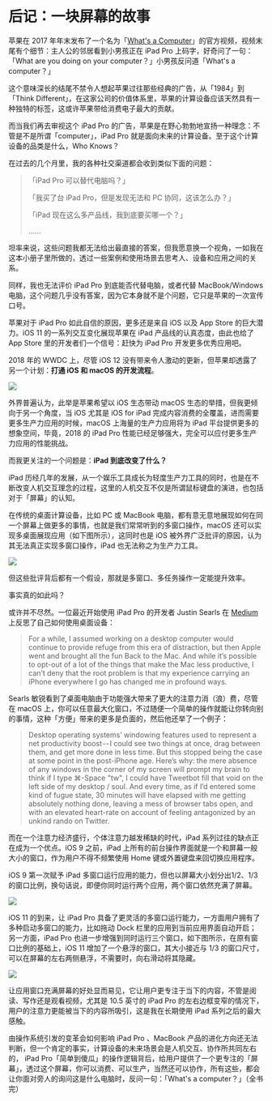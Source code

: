 # 后记：一块屏幕的故事

苹果在 2017 年年末发布了一个名为「[What's a Computer](https://youtu.be/sQB2NjhJHvY)」的官方视频，视频末尾有个细节：主人公的邻居看到小男孩正在 iPad Pro 上码字，好奇问了一句：「What are you doing on your computer？」小男孩反问道「What's a computer？」

这个意味深长的结尾不禁令人想起苹果过往那些经典的广告，从「1984」到「Think Different」，在这家公司的价值体系里，苹果的计算设备应该天然具有一种独特的标签，这或许苹果带给消费电子最大的贡献。

而当我们再去审视这个 iPad Pro 的广告，苹果是在野心勃勃地宣扬一种理念：不管是不是所谓「computer」，iPad Pro 就是面向未来的计算设备。至于这个计算设备的品类是什么，Who Knows？

在过去的几个月里，我的各种社交渠道都会收到类似下面的问题：

> 「iPad Pro 可以替代电脑吗？」
> 
> 「我买了台 iPad Pro，但是发现无法和 PC 协同，这该怎么办？」
> 
> 「iPad 现在这么多产品线，我到底要买哪一个？」
> 
> ......

坦率来说，这些问题我都无法给出最直接的答案，但我愿意换一个视角，一如我在这本小册子里所做的，透过一些案例和使用场景去思考人、设备和应用之间的关系。

同样，我也无法评价 iPad Pro 到底能否代替电脑，或者代替 MacBook/Windows 电脑，这个问题几乎没有答案，因为它本身就不是个问题，它只是苹果的一次宣传口号。

苹果对于 iPad Pro 如此自信的原因，更多还是来自 iOS 以及 App Store 的巨大潜力。iOS 11 的一系列交互变化展现苹果在 iPad 产品线的认真态度，由此也给了 App Store 里的开发者们一个信号：赶快为 iPad Pro 开发更多优秀应用吧。

2018 年的 WWDC 上，尽管 iOS 12 没有带来令人激动的更新，但苹果却透露了另一个计划：**打通 iOS 和 macOS 的开发流程**。


![](https://ebookimage.dailyio.cn/2019/04/30/15565816184668.jpg)


外界普遍认为，此举是苹果希望以 iOS 生态带动 macOS 生态的举措，但我更倾向于另一个角度，当 iOS 尤其是 iOS for iPad 完成内容消费的全覆盖，进而需要更多生产力应用的时候，macOS 上海量的生产力应用将为 iPad 平台提供更多的想象空间，毕竟，2018 的 iPad Pro 性能已经足够强大，完全可以应付更多生产力应用的性能挑战。

而我更关注的一个问题是：**iPad 到底改变了什么？**


iPad 历经几年的发展，从一个娱乐工具成长为轻度生产力工具的同时，也是在不断改变人机交互理念的过程，这里的人机交互不仅是所谓鼠标键盘的演进，也包括对于「屏幕」的认知。

在传统的桌面计算设备，比如 PC 或 MacBook 电脑，都有意无意地展现如何在同一个屏幕上做更多的事情，也就是我们常常听到的多窗口操作，macOS 还可以实现多桌面展现应用（如下图所示），这同时也是 iOS 被外界广泛批评的原因，认为其无法真正实现多窗口操作，iPad 也无法称之为生产力工具。


![](https://ebookimage.dailyio.cn/2019/04/30/15565816310700.jpg)


但这些批评背后都有一个假设，那就是多窗口、多任务操作一定能提升效率。

事实真的如此吗？

或许并不尽然。一位最近开始使用 iPad Pro 的开发者 Justin Searls 在 [Medium](https://medium.freecodecamp.org/giving-the-ipad-a-full-time-job-3ae2440e1810) 上反思了自己如何使用桌面设备：

> For a while, I assumed working on a desktop computer would continue to provide refuge from this era of distraction, but then Apple went and brought all the fun Back to the Mac. And while it’s possible to opt-out of a lot of the things that make the Mac less productive, I can’t deny that the root problem is that my experience carrying an iPhone everywhere I go has changed me in profound ways.

Searls 敏锐看到了桌面电脑由于功能强大带来了更大的注意力消（浪）费，尽管在 macOS 上，你可以任意最大化窗口，不过随便一个简单的操作就能让你转向别的事情，这种「方便」带来的更多是负面的，然后他还举了一个例子：

> Desktop operating systems’ windowing features used to represent a net productivity boost -- I could see two things at once, drag between them, and get more done in less time. But this stopped being the case at some point in the post-iPhone age. Here’s why: the mere absence of any windows in the corner of my screen will prompt my brain to think if I type ⌘-Space "tw", I could have Tweetbot fill that void on the left side of my desktop / soul. And every time, as if I’d entered some kind of fugue state, 30 minutes will have elapsed with me getting absolutely nothing done, leaving a mess of browser tabs open, and with an elevated heart-rate on account of feeling antagonized by an unkind rando on Twitter.

而在一个注意力经济盛行，个体注意力越发稀缺的时代，iPad 系列过往的缺点正在成为一个优点。iOS 9 之前，iPad 上所有的前台操作界面就是一个和屏幕一般大小的窗口，作为用户不得不频繁使用 Home 键或外置键盘来回切换应用程序。

iOS 9 第一次赋予 iPad 多窗口运行应用的能力，但也以屏幕大小划分出1/2、1/3 的窗口比例，换句话说，即便你同时运行两个应用，两个窗口依然充满了屏幕。


![](https://ebookimage.dailyio.cn/2019/04/30/15565952582588.gif)


iOS 11 的到来，让 iPad Pro 具备了更灵活的多窗口运行能力，一方面用户拥有了多种启动多窗口的能力，比如拖动 Dock 栏里的应用到当前应用界面自动开启；另一方面，iPad Pro 也进一步增强到同时运行三个窗口，如下图所示，在原有窗口比例的基础上，iOS 11 增加了一个悬浮的窗口，其大小接近与 1/3 的窗口尺寸，可以在屏幕的左右两侧悬浮，不需要时，向右滑动将其隐藏。


![](https://ebookimage.dailyio.cn/2019/04/30/15565950692867.png)


让应用窗口充满屏幕的好处显而易见，它让用户更专注于当下的内容，不管是阅读、写作还是观看视频，尤其是 10.5 英寸的 iPad Pro 的左右边框变窄的情况下，用户的注意力更能被当下的内容所吸引，这是我在长期使用 iPad 系列之后的最大感触。


由操作系统引发的变革会如何影响 iPad Pro 、MacBook 产品的进化方向还无法判断，但一个肯定的事实，计算设备的未来场景会是人机交互、协作所共同左右的， iPad Pro「简单到傻瓜」的操作逻辑背后，给用户提供了一个更专注的「屏幕」，透过这个屏幕，你可以消费、可以生产，当然还可以协作，所有这些，都会让你面对旁人的询问这是什么电脑时，反问一句：「What's a computer？」（全书完）
